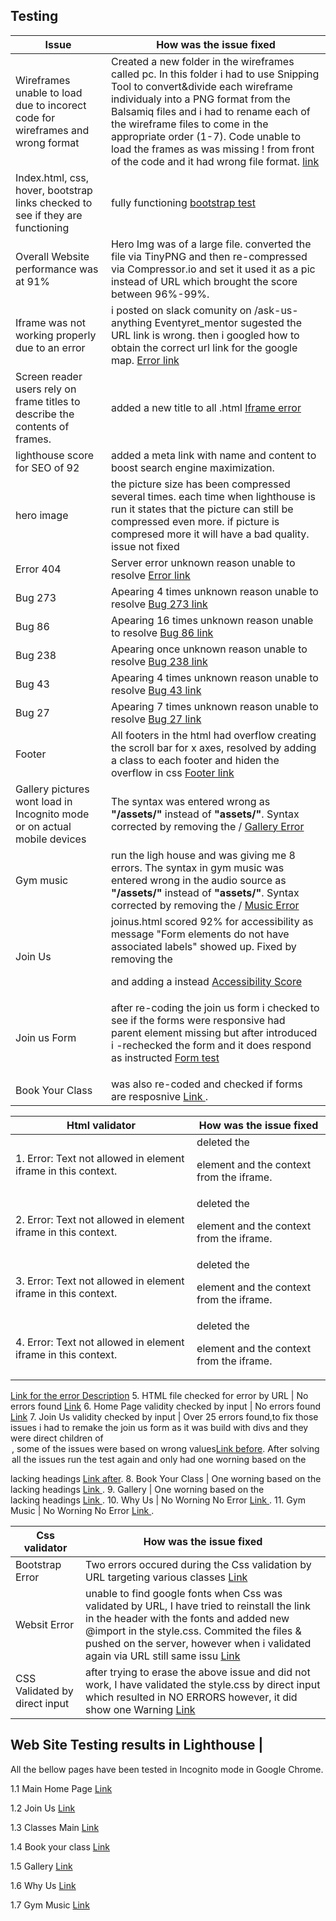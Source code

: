 ## Testing

**Issue**       |       **How was the issue fixed** 
----------------|-------------------------------------|
Wireframes unable to load due to incorect code for wireframes and wrong format | Created a new folder in the wireframes called pc. In this folder i had to use Snipping Tool to convert&divide each wireframe individualy into a PNG format from the Balsamiq files and i had to rename each of the wireframe files to come in the appropriate order (1-7). Code unable to load the frames as was missing ! from front of the code and it had wrong file format. [link](/assets/testings/PNG.PNG)
Index.html, css, hover, bootstrap links checked to see if they are functioning | fully functioning [bootstrap test](/assets/testings/links.PNG)
Overall Website performance was at 91% | Hero Img was of a large file. converted the file via TinyPNG and then re-compressed via Compressor.io and set it used it as a pic instead of URL which brought the score between 96%-99%.
Iframe was not working properly due to an error | i posted on slack comunity on /ask-us-anything Eventyret_mentor sugested the URL link is wrong. then i googled how to obtain the correct url link for the google map. [Error link](/assets/testings/error1-iframe.PNG)
Screen reader users rely on frame titles to describe the contents of frames. | added a new title to all .html [Iframe error](/assets/testings/html-iframe.PNG)
lighthouse score for SEO of 92 | added a meta link with name and content to boost search engine maximization.
hero image | the picture size has been compressed several times. each time when lighthouse is run it states that the picture can still be compressed even more. if picture is compresed more it will have a bad quality. issue not fixed
Error 404 | Server error unknown reason unable to resolve [Error link](/assets/testings/server-error.PNG)
Bug 273 | Apearing 4 times unknown reason unable to resolve [Bug 273 link](/assets/testings/bug-273.PNG) 
Bug 86 | Apearing 16 times unknown reason unable to resolve [Bug 86 link](/assets/testings/bug-86.PNG)
Bug 238 | Apearing once unknown reason unable to resolve [Bug 238 link](/assets/testings/bug-238.PNG)
Bug 43 | Apearing 4 times unknown reason unable to resolve [Bug 43 link](/assets/testings/bug-43.PNG)
Bug 27 | Apearing 7 times unknown reason unable to resolve [Bug 27 link](/assets/testings/bug-27.PNG)
Footer | All footers in the html had overflow creating the scroll bar for x axes, resolved by adding a class to each footer and hiden the overflow in css [Footer link](/assets/testings/test1.PNG)
Gallery pictures wont load in Incognito mode or on actual mobile devices | The syntax was entered wrong as **"/assets/"** instead of **"assets/"**. Syntax corrected by removing the / [Gallery Error](/assets/testings/galleryerror.PNG)
Gym music | run the ligh house and was giving me 8 errors. The syntax in gym music was entered wrong in the audio source as **"/assets/"** instead of **"assets/"**. Syntax corrected by removing the /  [Music Error](/assets/testings/syntax-error.PNG)
Join Us | joinus.html scored 92% for accessibility as message "Form elements do not have associated labels" showed up. Fixed by removing the <p> and adding a <label> instead [Accessibility Score](/assets/testings/lighthousejoinus.PNG)
Join us Form | after re-coding the join  us form i checked to see if the forms were responsive had <form> parent element missing but after introduced i -rechecked the form and it does respond as instructed  [Form test](/assets/testings/joinusformtest.PNG)
Book Your Class | was also re-coded and checked if forms are resposnive [Link ](assets/testings/formbookclass.PNG).







**Html validator**  | **How was the issue fixed** 
--------------------|----------------------------|
1. Error: Text not allowed in element iframe in this context.| deleted the <p> element and the context from the iframe.
2. Error: Text not allowed in element iframe in this context. | deleted the <p> element and the context from the iframe.
3. Error: Text not allowed in element iframe in this context. | deleted the <p> element and the context from the iframe.
4. Error: Text not allowed in element iframe in this context. | deleted the <p> element and the context from the iframe.
[Link for the error Description](assets/testings/html-classes.PNG)
5. HTML file checked for error by URL | No errors found [Link](assets/testings/htmlvalidator.PNG)
6. Home Page validity checked by input | No errors found [Link](assets/testings/htmlvalidatorindex.PNG)
7. Join Us validity checked by input | Over 25 errors found,to fix those issues i had to remake the join us form as it was build with divs and they were direct children of <legend>, some of the issues were based on wrong values[Link before](assets/testings/htmlvalidatorjoinus.PNG). After solving all the issues run the test again and only had one worning based on the <section> lacking headings [Link after](assets/testings/htmlvalidatorjoinusafter.PNG).
8. Book Your Class | One worning based on the <section> lacking headings [Link ](assets/testings/htmlvalidatorbook.PNG).
9. Gallery | One worning based on the <section> lacking headings [Link ](assets/testings/htmlvalidatorgallery.PNG).
10. Why Us | No Worning No Error [Link ](assets/testings/htmlvalidatorwhyus.PNG).
11. Gym Music | No Worning No Error [Link ](assets/testings/htmlvalidatormusic.PNG).




**Css validator** | **How was the issue fixed** 
--------------------|----------------------------|
Bootstrap Error | Two errors occured during the Css validation by URL targeting various classes [Link](assets/testings/cssvalidator.PNG)
Websit Error | unable to find google fonts when Css was validated by URL, I have tried to reinstall the link in the header with the fonts and added new @import in the style.css. Commited the files & pushed on the server, however when i validated again via URL still same issu [Link](assets/testings/cssvalidator.PNG)
CSS Validated by direct input | after trying to erase the above issue and did not work, I have validated the style.css by direct input which resulted in NO ERRORS however, it did show one Warning [Link](assets/testings/cssvalidatorbyinput.PNG)



**Web Site Testing results in Lighthouse**  |
---------------------------------------------

All the bellow pages have been tested in Incognito mode in Google Chrome.

1.1 Main Home Page [Link](/assets/testings/lighthouseindex.PNG)

1.2 Join Us [Link](/assets/testings/lighthjoinus.PNG)

1.3 Classes Main [Link](/assets/testings/lighthouseclasses.PNG)

1.4 Book your class [Link](/assets/testings/lighthousebookyourclass.PNG)

1.5 Gallery [Link](/assets/testings/lighthousegallery.PNG)

1.6 Why Us [Link](/assets/testings/lighthousewhyus.PNG)

1.7 Gym Music [Link](/assets/testings/lighthousegymmusic.PNG)
